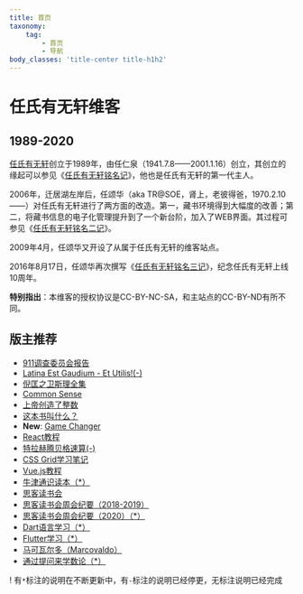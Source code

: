 ```yaml
---
title: 首页
taxonomy:
    tag:
        - 首页
        - 导航
body_classes: 'title-center title-h1h2'
---
```


# 任氏有无轩维客
## 1989-2020

[任氏有无轩](https://rsywx.net)创立于1989年，由任仁泉（1941.7.8——2001.1.16）创立，其创立的缘起可以参见《[任氏有无轩铭名记](../rsywxmmj)》，他也是任氏有无轩的第一代主人。

2006年，迁居湖左岸后，任颂华（aka TR@SOE，肾上，老彼得爸，1970.2.10——）对任氏有无轩进行了两方面的改造。第一，藏书环境得到大幅度的改善；第二，将藏书信息的电子化管理提升到了一个新台阶，加入了WEB界面。其过程可参见《[任氏有无轩铭名二记](../rsywxmmj2)》。

2009年4月，任颂华又开设了从属于任氏有无轩的维客站点。

2016年8月17日，任颂华再次撰写《[任氏有无轩铭名三记](../rsywxmmj3)》，纪念任氏有无轩上线10周年。

**特别指出**：本维客的授权协议是CC-BY-NC-SA，和主站点的CC-BY-ND有所不同。

## 版主推荐

  * [911调查委员会报告](../911)
  * [Latina Est Gaudium - Et Utilis!(-)](../latin)
  * [倪匡之卫斯理全集](../wesley)
  * [Common Sense](../sense)
  * [上帝创造了整数](../gcti)
  * [这本书叫什么？](../name)
  * **New**: [Game Changer](../game_changer)
  * [React教程](../react)
  * [特拉赫腾贝格速算(-)](../tract)
  * [CSS Grid学习笔记](../grid)
  * [Vue.js教程](../vue)
  * [牛津通识读本（*）](../vsi)
  * [思客读书会](../thinker)
  * [思客读书会周会纪要（2018-2019）](../thinker/weekly)
  * [思客读书会周会纪要（2020）（*）](../thinker/weekly2020)
  * [Dart语言学习（*）](../dart)
  * [Flutter学习（*）](../flutter)
  * [马可瓦尔多（Marcovaldo）](../marcovaldo)
  * [通过提问来学数论（*）](../number_theory_through_inquiry)
  
! 有`*`标注的说明在不断更新中，有`-`标注的说明已经停更，无标注说明已经完成